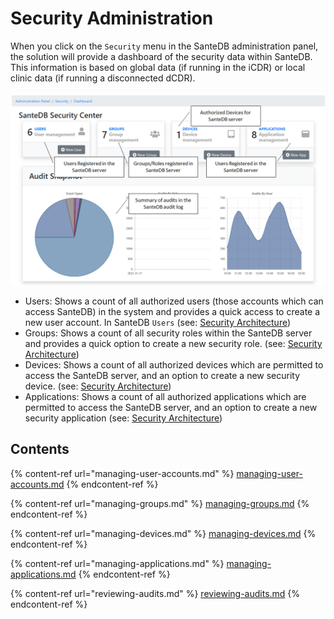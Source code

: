 # Security Administration

When you click on the `Security` menu in the SanteDB administration panel, the solution will provide a dashboard of the security data within SanteDB. This information is based on global data (if running in the iCDR) or local clinic data (if running a disconnected dCDR).

![](<../../../../.gitbook/assets/image (426) (1) (1) (1).png>)

* Users: Shows a count of all authorized users (those accounts which can access SanteDB) in the system and provides a quick access to create a new user account. In SanteDB `Users` (see: [Security Architecture](../../../../santedb/security-architecture.md#authentication-architecture))
* Groups: Shows a count of all security roles within the SanteDB server and provides a quick option to create a new security role. (see: [Security Architecture](../../../../santedb/security-architecture.md#authentication-architecture))
* Devices: Shows a count of all authorized devices which are permitted to access the SanteDB server, and an option to create a new security device. (see: [Security Architecture](../../../../santedb/security-architecture.md#authentication-architecture))
* Applications: Shows a count of all authorized applications which are permitted to access the SanteDB server, and an option to create a new security application (see: [Security Architecture](../../../../santedb/security-architecture.md#authentication-architecture))

## Contents

{% content-ref url="managing-user-accounts.md" %}
[managing-user-accounts.md](managing-user-accounts.md)
{% endcontent-ref %}

{% content-ref url="managing-groups.md" %}
[managing-groups.md](managing-groups.md)
{% endcontent-ref %}

{% content-ref url="managing-devices.md" %}
[managing-devices.md](managing-devices.md)
{% endcontent-ref %}

{% content-ref url="managing-applications.md" %}
[managing-applications.md](managing-applications.md)
{% endcontent-ref %}

{% content-ref url="reviewing-audits.md" %}
[reviewing-audits.md](reviewing-audits.md)
{% endcontent-ref %}
